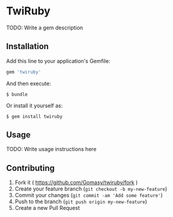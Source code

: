 # TwiRuby

TODO: Write a gem description

## Installation

Add this line to your application's Gemfile:

```ruby
gem 'twiruby'
```

And then execute:

    $ bundle

Or install it yourself as:

    $ gem install twiruby

## Usage

TODO: Write usage instructions here

## Contributing

1. Fork it ( https://github.com/Gomasy/twiruby/fork )
2. Create your feature branch (`git checkout -b my-new-feature`)
3. Commit your changes (`git commit -am 'Add some feature'`)
4. Push to the branch (`git push origin my-new-feature`)
5. Create a new Pull Request
